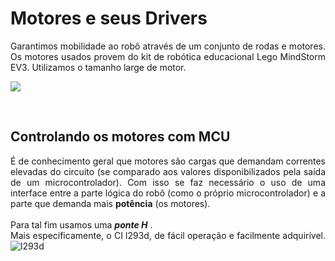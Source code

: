 # Motores e seus Drivers
<div style="text-align: justify">
Garantimos mobilidade ao robô através de um conjunto de rodas e motores. Os motores usados provem do kit de robótica educacional Lego MindStorm EV3. Utilizamos o tamanho large de motor. </br>

![](https://github.com/predomaquilare/lotusobr/blob/main/Assets/motor-large-ev3.jpg)

</br>	

## Controlando os motores com MCU
É de conhecimento geral que motores são cargas que demandam correntes elevadas do circuito (se comparado aos valores disponibilizados pela saída de um microcontrolador). Com isso se faz necessário o uso de uma interface entre a parte lógica do robô (como o próprio microcontrolador) e a parte que demanda mais **potência** (os motores). </br> </br>
Para tal fim usamos uma ***ponte H*** .  </br>
Mais especificamente, o CI l293d, de fácil operação e facilmente adquirível.
![l293d](https://github.com/predomaquilare/lotusobr/blob/main/Assets/l293d.gif) 







</div>